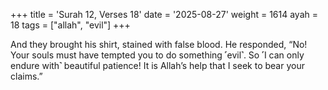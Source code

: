 +++
title = 'Surah 12, Verses 18'
date = '2025-08-27'
weight = 1614
ayah = 18
tags = ["allah", "evil"]
+++

And they brought his shirt, stained with false blood. He responded, “No! Your souls must have tempted you to do something ˹evil˺. So ˹I can only endure with˺ beautiful patience! It is Allah’s help that I seek to bear your claims.”